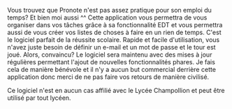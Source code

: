 Vous trouvez que Pronote n'est pas assez pratique pour son emploi du temps?
Et bien moi aussi ^^
Cette application vous permettra de vous organiser dans vos tâches grâce à sa fonctionnalité EDT et vous permettra aussi de vous créer vos listes de choses à faire en un rien de temps. C'est le logiciel parfait de la réussite scolaire.
Rapide et facile d'utilisation, vous n'avez juste besoin de définir un e-mail et un mot de passe et le tour est joué.
Alors, convaincu?
Le logiciel sera maintenu avec des mises à jour régulières permettant l'ajout de nouvelles fonctionnalités phares.
Je fais cela de manière bénévole et il n'y a aucun but commercial derrière cette application donc merci de ne pas faire vos retours de manière civilisé.


Ce logiciel n'est en aucun cas affilié avec le Lycée Champollion et peut être utilisé par tout lycéen.

